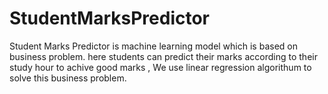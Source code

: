 # StudentMarksPredictor
Student Marks Predictor is machine learning model which is based on business problem.
here students can predict their marks according to their study hour to achive good marks , We use linear regression algorithum to solve this business problem.

